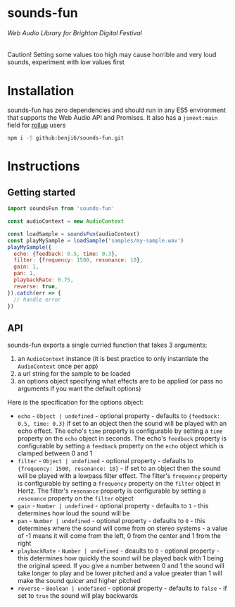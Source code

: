 # sounds-fun

###### Web Audio Library for Brighton Digital Festival

Caution! Setting some values too high may cause horrible and very loud sounds, experiment with low values first

# Installation

sounds-fun has zero dependencies and should run in any ES5 environment that supports the Web Audio API and Promises. It also has a `jsnext:main` field for [rollup](https://github.com/rollup/rollup/wiki/jsnext:main) users

```bash
npm i -S github:benji6/sounds-fun.git
```

# Instructions

## Getting started

```javascript
import soundsFun from 'sounds-fun'

const audioContext = new AudioContext

const loadSample = soundsFun(audioContext)
const playMySample = loadSample('samples/my-sample.wav')
playMySample({
  echo: {feedback: 0.5, time: 0.3},
  filter: {frequency: 1500, resonance: 10},
  gain: 1,
  pan: 1,
  playbackRate: 0.75,
  reverse: true,
}).catch(err => {
  // handle error
})
```

## API

sounds-fun exports a single curried function that takes 3 arguments:
  1. an `AudioContext` instance (it is best practice to only instantiate the `AudioContext` once per app)
  2. a url string for the sample to be loaded
  3. an options object specifying what effects are to be applied (or pass no arguments if you want the default options)

Here is the specification for the options object:

- `echo` - `Object | undefined` - optional property - defaults to `{feedback: 0.5, time: 0.3}` if set to an object then the sound will be played with an echo effect. The echo's `time` property is configurable by setting a `time` property on the `echo` object in seconds. The echo's `feedback` property is configurable by setting a `feedback` property on the `echo` object which is clamped between 0 and 1
- `filter` - `Object | undefined` - optional property - defaults to `{frequency: 1500, resonance: 10}` - if set to an object then the sound will be played with a lowpass filter effect. The filter's `frequency` property is configurable by setting a `frequency` property on the `filter` object in Hertz. The filter's `resonance` property is configurable by setting a `resonance` property on the `filter` object
- `gain` - `Number | undefined` - optional property - defaults to `1` - this determines how loud the sound will be
- `pan` - `Number | undefined` - optional property - defaults to `0` - this determines where the sound will come from on stereo systems - a value of -1 means it will come from the left, 0 from the center and 1 from the right
- `playbackRate` - `Number | undefined` - deaults to `0` - optional property - this determines how quickly the sound will be played back with 1 being the original speed. If you give a number between 0 and 1 the sound will take longer to play and be lower pitched and a value greater than 1 will make the sound quicer and higher pitched
- `reverse` - `Boolean | undefined` - optional property - defaults to `false` - if set to `true` the sound will play backwards
